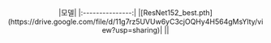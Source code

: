 <div align="center">
  <!--Python-->
  |모델|
  |:---------------:|
  |[ResNet152_best.pth](https://drive.google.com/file/d/11g7rz5UVUw6yC3cjOQHy4H564gMsYlty/view?usp=sharing)|
  ||
</div>

